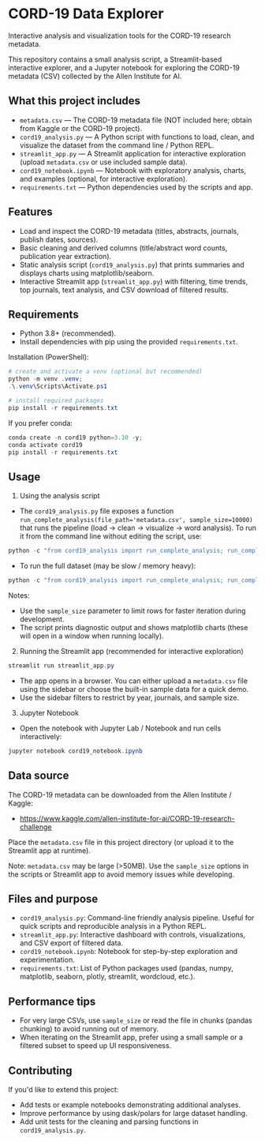 # CORD-19 Data Explorer

Interactive analysis and visualization tools for the CORD-19 research metadata.

This repository contains a small analysis script, a Streamlit-based interactive explorer, and a Jupyter notebook for exploring the CORD-19 metadata (CSV) collected by the Allen Institute for AI.

## What this project includes

- `metadata.csv` — The CORD-19 metadata file (NOT included here; obtain from Kaggle or the CORD-19 project).
- `cord19_analysis.py` — A Python script with functions to load, clean, and visualize the dataset from the command line / Python REPL.
- `streamlit_app.py` — A Streamlit application for interactive exploration (upload `metadata.csv` or use included sample data).
- `cord19_notebook.ipynb` — Notebook with exploratory analysis, charts, and examples (optional, for interactive exploration).
- `requirements.txt` — Python dependencies used by the scripts and app.

## Features

- Load and inspect the CORD-19 metadata (titles, abstracts, journals, publish dates, sources).
- Basic cleaning and derived columns (title/abstract word counts, publication year extraction).
- Static analysis script (`cord19_analysis.py`) that prints summaries and displays charts using matplotlib/seaborn.
- Interactive Streamlit app (`streamlit_app.py`) with filtering, time trends, top journals, text analysis, and CSV download of filtered results.

## Requirements

- Python 3.8+ (recommended).
- Install dependencies with pip using the provided `requirements.txt`.

Installation (PowerShell):

```powershell
# create and activate a venv (optional but recommended)
python -m venv .venv;
.\.venv\Scripts\Activate.ps1

# install required packages
pip install -r requirements.txt
```

If you prefer conda:

```powershell
conda create -n cord19 python=3.10 -y;
conda activate cord19
pip install -r requirements.txt
```

## Usage

1) Using the analysis script

- The `cord19_analysis.py` file exposes a function `run_complete_analysis(file_path='metadata.csv', sample_size=10000)` that runs the pipeline (load -> clean -> visualize -> word analysis). To run it from the command line without editing the script, use:

```powershell
python -c "from cord19_analysis import run_complete_analysis; run_complete_analysis('metadata.csv', sample_size=10000)"
```

- To run the full dataset (may be slow / memory heavy):

```powershell
python -c "from cord19_analysis import run_complete_analysis; run_complete_analysis('metadata.csv')"
```

Notes:
- Use the `sample_size` parameter to limit rows for faster iteration during development.
- The script prints diagnostic output and shows matplotlib charts (these will open in a window when running locally).

2) Running the Streamlit app (recommended for interactive exploration)

```powershell
streamlit run streamlit_app.py
```

- The app opens in a browser. You can either upload a `metadata.csv` file using the sidebar or choose the built-in sample data for a quick demo.
- Use the sidebar filters to restrict by year, journals, and sample size.

3) Jupyter Notebook

- Open the notebook with Jupyter Lab / Notebook and run cells interactively:

```powershell
jupyter notebook cord19_notebook.ipynb
```

## Data source

The CORD-19 metadata can be downloaded from the Allen Institute / Kaggle:

- https://www.kaggle.com/allen-institute-for-ai/CORD-19-research-challenge

Place the `metadata.csv` file in this project directory (or upload it to the Streamlit app at runtime).

Note: `metadata.csv` may be large (>50MB). Use the `sample_size` options in the scripts or Streamlit app to avoid memory issues while developing.

## Files and purpose

- `cord19_analysis.py`: Command-line friendly analysis pipeline. Useful for quick scripts and reproducible analysis in a Python REPL.
- `streamlit_app.py`: Interactive dashboard with controls, visualizations, and CSV export of filtered data.
- `cord19_notebook.ipynb`: Notebook for step-by-step exploration and experimentation.
- `requirements.txt`: List of Python packages used (pandas, numpy, matplotlib, seaborn, plotly, streamlit, wordcloud, etc.).

## Performance tips

- For very large CSVs, use `sample_size` or read the file in chunks (pandas chunking) to avoid running out of memory.
- When iterating on the Streamlit app, prefer using a small sample or a filtered subset to speed up UI responsiveness.

## Contributing

If you'd like to extend this project:

- Add tests or example notebooks demonstrating additional analyses.
- Improve performance by using dask/polars for large dataset handling.
- Add unit tests for the cleaning and parsing functions in `cord19_analysis.py`.


